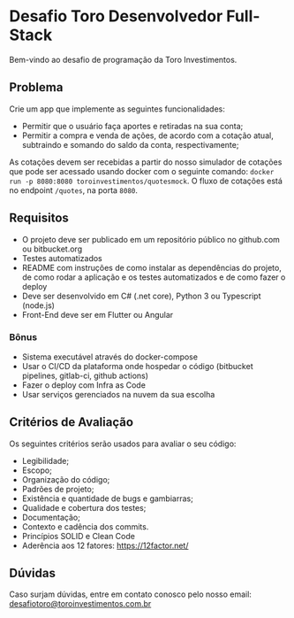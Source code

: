 # Desafio Toro Desenvolvedor Full-Stack

Bem-vindo ao desafio de programação da Toro Investimentos.

## Problema

Crie um app que implemente as seguintes funcionalidades:
- Permitir que o usuário faça aportes e retiradas na sua conta;
- Permitir a compra e venda de ações, de acordo com a cotação atual, subtraindo e somando do saldo da conta, respectivamente;

As cotações devem ser recebidas a partir do nosso simulador de cotações que pode ser acessado usando docker com o seguinte comando: `docker run -p 8080:8080 toroinvestimentos/quotesmock`. O fluxo de cotações está no endpoint `/quotes`, na porta `8080`.

## Requisitos

- O projeto deve ser publicado em um repositório público no github.com ou bitbucket.org
- Testes automatizados
- README com instruções de como instalar as dependências do projeto, de como rodar a aplicação e os testes automatizados e de como fazer o deploy
- Deve ser desenvolvido em C# (.net core), Python 3 ou Typescript (node.js)
- Front-End deve ser em Flutter ou Angular

### Bônus

- Sistema executável através do docker-compose
- Usar o CI/CD da plataforma onde hospedar o código (bitbucket pipelines, gitlab-ci, github actions)
- Fazer o deploy com Infra as Code
- Usar serviços gerenciados na nuvem da sua escolha

## Critérios de Avaliação

Os seguintes critérios serão usados para avaliar o seu código:
- Legibilidade;
- Escopo;
- Organização do código;
- Padrões de projeto;
- Existência e quantidade de bugs e gambiarras;
- Qualidade e cobertura dos testes;
- Documentação;
- Contexto e cadência dos commits.
- Princípios SOLID e Clean Code
- Aderência aos 12 fatores: https://12factor.net/

## Dúvidas

Caso surjam dúvidas, entre em contato conosco pelo nosso email: desafiotoro@toroinvestimentos.com.br